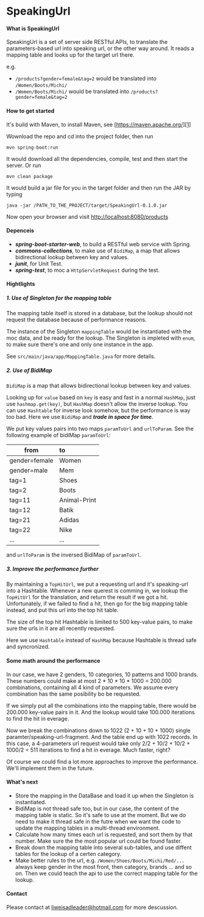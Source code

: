 # SpeakingUrl

#### What is SpeakingUrl
SpeakingUrl is a set of server side RESTful APIs, to translate the parameters-based url into speaking url, or the other way around.
It reads a mapping table and looks up for the target url there.

e.g.
 - `/products?gender=female&tag=2` would be translated into `/Women/Boots/Michi/`
 - `/Women/Boots/Michi/` would be translated into `/products?gender=female&tag=2`
  
  
#### How to get started
It's build with Maven, to install Maven, see [https://maven.apache.org/][1]

Wownload the repo and cd into the project folder, then run 
```
mvn spring-boot:run
```
It would download all the dependencies, compile, test and then start the server. Or run
```
mvn clean package
```
It would build a jar file for you in the target folder and then run the JAR by typing
```
java -jar /PATH_TO_THE_PROJECT/target/SpeakingUrl-0.1.0.jar
```

Now open your browser and visit [http://localhost:8080/products][2]


#### Depenceis
 - ***spring-boot-starter-web***, to build a RESTful web service with Spring.
 - ***commons-collections***, to make use of `BidiMap`, a map that allows bidirectional lookup between key and values.
 - ***junit***, for Unit Test.
 - ***spring-test***, to moc a `HttpServletRequest` during the test.

#### Hightlights
##### 1. Use of Singleton for the mapping table
The mapping table itself is stored in a database, but the lookup should not request the database because of performance reasons.

The instance of the Singleton `mappingTable` would be instantiated with the moc data, and be ready for the lookup.
The Singleton is impleted with `enum`, to make sure there's one and only one instance in the app.

See `src/main/java/app/MappingTable.java` for more details.

##### 2. Use of BidiMap
`BidiMap` is a map that allows bidirectional lookup between key and values.

Looking up for `value` based on `key` is easy and fast in a normal `HashMap`, just use `hashmap.get(key)`, but `HashMap` doesn't allow the inverse lookup.
You can use `Hashtable` for inverse look somehow, but the performance is way too bad. Here we use `BidiMap` and ***trade in space for time***.

We put key values pairs into two maps `paramToUrl` and `urlToParam`. See the following example of bidiMap `paramToUrl`:

|from|to
|--- |:--- 
|gender=female |Women
|gender=male |Mem
|tag=1 |Shoes
|tag=2 |Boots
|tag=11 |Animal-Print
|tag=12 |Batik
|tag=21 |Adidas
|tag=22 |Nike
|... |...

and `urlToParam` is the inversed BidiMap of `paramToUrl`.


##### 3. Improve the performance further
By maintaining a `TopHitUrl`, we put a requesting url and it's speaking-url into a Hashtable. Whenever a new querest is comming in, we lookup the `TopHitUrl` for the translation, and return the result if we got a hit. Unfortunately, if we failed to find a hit, then go for the big mapping table instead, and put this url into the top hit table.

The size of the top hit Hashtable is limited to 500 key-value pairs, to make sure the urls in it are all recently requested.

Here we use `Hashtable` instead of `HashMap` because Hashtable is thread safe and syncronized.

#### Some math around the performance
In our case, we have 2 genders, 10 categories, 10 patterns and 1000 brands. These numbers could make at most 2 * 10 * 10 * 1000 = 200.000 combinations, containing all 4 kind of parameters.
We assume every combination has the same posibility bo be requested.

If we simply put all the combinations into the mapping table, there would be 200.000 key-value pairs in it.
And the lookup would take 100.000 iterations to find the hit in everage.

Now we break the combinations down to 1022 (2 + 10 + 10 + 1000) single paramter/speaking-url-fragment. And the table end up with 1022 records.
In this case, a 4-parameters url request would take only 2/2 + 10/2 + 10/2 + 1000/2 = 511 iterations to find a hit in everage. Much faster, right?

Of course we could find a lot more approaches to improve the performance. We'll implement them in the future.

#### What's next
 - Store the mapping in the DataBase and load it up when the Singleton is instantiated.
 - BidiMap is not thread safe too, but in our case, the content of the mapping table is static. So it's safe to use at the moment. But we do need to make it thread safe in the futre when we want the code to update the mapping tables in a multi-thread environment.
 - Calculate how many times each url is requested, and sort them by that number. Make sure the the most popular url could be found faster.
 - Break down the mapping table into several sub-tables, and use diffent tables for the lookup of a certen category.
 - Make better rules to the url, e.g. `/Women/Shoes/Boots/Michi/Red/...` always keep gender in the most front, then category, brands ... and so on. Then we could teach the api to use the correct mapping table for the lookup.
 
 #### Contact
 Please contact at liweisadleader@hotmail.com for more descussion.
 
 
  [1]: https://maven.apache.org/
  [2]: http://localhost:8080/products
